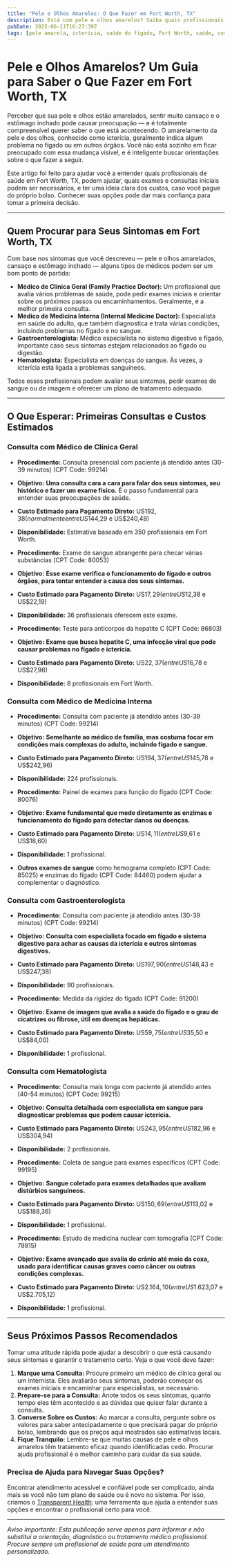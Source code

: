 ```yaml
---
title: "Pele e Olhos Amarelos: O Que Fazer em Fort Worth, TX"
description: Está com pele e olhos amarelos? Saiba quais profissionais de saúde procurar em Fort Worth, TX, os custos esperados e os próximos passos para um atendimento rápido.
pubDate: 2025-06-11T16:27:39Z
tags: [pele amarela, icterícia, saúde do fígado, Fort Worth, saúde, custo médico, sintomas, cansaço]
---
```


# Pele e Olhos Amarelos? Um Guia para Saber o Que Fazer em Fort Worth, TX

Perceber que sua pele e olhos estão amarelados, sentir muito cansaço e o estômago inchado pode causar preocupação — e é totalmente compreensível querer saber o que está acontecendo. O amarelamento da pele e dos olhos, conhecido como icterícia, geralmente indica algum problema no fígado ou em outros órgãos. Você não está sozinho em ficar preocupado com essa mudança visível, e é inteligente buscar orientações sobre o que fazer a seguir.

Este artigo foi feito para ajudar você a entender quais profissionais de saúde em Fort Worth, TX, podem ajudar, quais exames e consultas iniciais podem ser necessários, e ter uma ideia clara dos custos, caso você pague do próprio bolso. Conhecer suas opções pode dar mais confiança para tomar a primeira decisão.

---

## Quem Procurar para Seus Sintomas em Fort Worth, TX

Com base nos sintomas que você descreveu — pele e olhos amarelados, cansaço e estômago inchado — alguns tipos de médicos podem ser um bom ponto de partida:

- **Médico de Clínica Geral (Family Practice Doctor):** Um profissional que avalia vários problemas de saúde, pode pedir exames iniciais e orientar sobre os próximos passos ou encaminhamentos. Geralmente, é a melhor primeira consulta.
- **Médico de Medicina Interna (Internal Medicine Doctor):** Especialista em saúde do adulto, que também diagnostica e trata várias condições, incluindo problemas no fígado e no sangue.
- **Gastroenterologista:** Médico especialista no sistema digestivo e fígado, importante caso seus sintomas estejam relacionados ao fígado ou digestão.
- **Hematologista:** Especialista em doenças do sangue. Às vezes, a icterícia está ligada a problemas sanguíneos.

Todos esses profissionais podem avaliar seus sintomas, pedir exames de sangue ou de imagem e oferecer um plano de tratamento adequado.

---

## O Que Esperar: Primeiras Consultas e Custos Estimados

### Consulta com Médico de Clínica Geral

- **Procedimento:** Consulta presencial com paciente já atendido antes (30-39 minutos) (CPT Code: 99214)  
- **Objetivo:** **Uma consulta cara a cara para falar dos seus sintomas, seu histórico e fazer um exame físico.** É o passo fundamental para entender suas preocupações de saúde.  
- **Custo Estimado para Pagamento Direto:** US$192,38 (normalmente entre US$144,29 e US$240,48)  
- **Disponibilidade:** Estimativa baseada em 350 profissionais em Fort Worth.

- **Procedimento:** Exame de sangue abrangente para checar várias substâncias (CPT Code: 80053)  
- **Objetivo:** **Esse exame verifica o funcionamento do fígado e outros órgãos, para tentar entender a causa dos seus sintomas.**  
- **Custo Estimado para Pagamento Direto:** US$17,29 (entre US$12,38 e US$22,19)  
- **Disponibilidade:** 36 profissionais oferecem este exame.

- **Procedimento:** Teste para anticorpos da hepatite C (CPT Code: 86803)  
- **Objetivo:** **Exame que busca hepatite C, uma infecção viral que pode causar problemas no fígado e icterícia.**  
- **Custo Estimado para Pagamento Direto:** US$22,37 (entre US$16,78 e US$27,96)  
- **Disponibilidade:** 8 profissionais em Fort Worth.

### Consulta com Médico de Medicina Interna

- **Procedimento:** Consulta com paciente já atendido antes (30-39 minutos) (CPT Code: 99214)  
- **Objetivo:** **Semelhante ao médico de família, mas costuma focar em condições mais complexas do adulto, incluindo fígado e sangue.**  
- **Custo Estimado para Pagamento Direto:** US$194,37 (entre US$145,78 e US$242,96)  
- **Disponibilidade:** 224 profissionais.

- **Procedimento:** Painel de exames para função do fígado (CPT Code: 80076)  
- **Objetivo:** **Exame fundamental que mede diretamente as enzimas e funcionamento do fígado para detectar danos ou doenças.**  
- **Custo Estimado para Pagamento Direto:** US$14,11 (entre US$9,61 e US$18,60)  
- **Disponibilidade:** 1 profissional.

- **Outros exames de sangue** como hemograma completo (CPT Code: 85025) e enzimas do fígado (CPT Code: 84460) podem ajudar a complementar o diagnóstico.

### Consulta com Gastroenterologista

- **Procedimento:** Consulta com paciente já atendido antes (30-39 minutos) (CPT Code: 99214)  
- **Objetivo:** **Consulta com especialista focado em fígado e sistema digestivo para achar as causas da icterícia e outros sintomas digestivos.**  
- **Custo Estimado para Pagamento Direto:** US$197,90 (entre US$148,43 e US$247,38)  
- **Disponibilidade:** 90 profissionais.

- **Procedimento:** Medida da rigidez do fígado (CPT Code: 91200)  
- **Objetivo:** **Exame de imagem que avalia a saúde do fígado e o grau de cicatrizes ou fibrose, útil em doenças hepáticas.**  
- **Custo Estimado para Pagamento Direto:** US$59,75 (entre US$35,50 e US$84,00)  
- **Disponibilidade:** 1 profissional.

### Consulta com Hematologista

- **Procedimento:** Consulta mais longa com paciente já atendido antes (40-54 minutos) (CPT Code: 99215)  
- **Objetivo:** **Consulta detalhada com especialista em sangue para diagnosticar problemas que podem causar icterícia.**  
- **Custo Estimado para Pagamento Direto:** US$243,95 (entre US$182,96 e US$304,94)  
- **Disponibilidade:** 2 profissionais.

- **Procedimento:** Coleta de sangue para exames específicos (CPT Code: 99195)  
- **Objetivo:** **Sangue coletado para exames detalhados que avaliam distúrbios sanguíneos.**  
- **Custo Estimado para Pagamento Direto:** US$150,69 (entre US$113,02 e US$188,36)  
- **Disponibilidade:** 1 profissional.

- **Procedimento:** Estudo de medicina nuclear com tomografia (CPT Code: 78815)  
- **Objetivo:** **Exame avançado que avalia do crânio até meio da coxa, usado para identificar causas graves como câncer ou outras condições complexas.**  
- **Custo Estimado para Pagamento Direto:** US$2.164,10 (entre US$1.623,07 e US$2.705,12)  
- **Disponibilidade:** 1 profissional.

---

## Seus Próximos Passos Recomendados

Tomar uma atitude rápida pode ajudar a descobrir o que está causando seus sintomas e garantir o tratamento certo. Veja o que você deve fazer:

1. **Marque uma Consulta:** Procure primeiro um médico de clínica geral ou um internista. Eles avaliarão seus sintomas, poderão começar os exames iniciais e encaminhar para especialistas, se necessário.
2. **Prepare-se para a Consulta:** Anote todos os seus sintomas, quanto tempo eles têm acontecido e as dúvidas que quiser falar durante a consulta.
3. **Converse Sobre os Custos:** Ao marcar a consulta, pergunte sobre os valores para saber antecipadamente o que precisará pagar do próprio bolso, lembrando que os preços aqui mostrados são estimativas locais.
4. **Fique Tranquilo:** Lembre-se que muitas causas de pele e olhos amarelos têm tratamento eficaz quando identificadas cedo. Procurar ajuda profissional é o melhor caminho para cuidar da sua saúde.

### Precisa de Ajuda para Navegar Suas Opções?

Encontrar atendimento acessível e confiável pode ser complicado, ainda mais se você não tem plano de saúde ou é novo no sistema. Por isso, criamos o [Transparent Health](https://transparenthealth.ai): uma ferramenta que ajuda a entender suas opções e encontrar o profissional certo para você.

---

*Aviso importante: Esta publicação serve apenas para informar e não substitui a orientação, diagnóstico ou tratamento médico profissional. Procure sempre um profissional de saúde para um atendimento personalizado.*